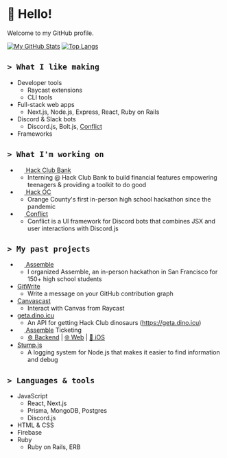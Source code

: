 # 👋 Hello!
Welcome to my GitHub profile.

[![My GitHub Stats](https://github-readme-stats.vercel.app/api?username=YodaLightsabr)](https://github.com/YodaLightsabr)
[![Top Langs](https://github-readme-stats.vercel.app/api/top-langs/?username=YodaLightsabr&layout=compact)](https://github.com/YodaLightsabr)


## `> What I like making`
 - Developer tools
   - Raycast extensions
   - CLI tools
 - Full-stack web apps
   - Next.js, Node.js, Express, React, Ruby on Rails
 - Discord & Slack bots
   - Discord.js, Bolt.js, [Conflict](https://github.com/yodalightsabr/conflict)
 - Frameworks

## `> What I'm working on`
 - [<img src="https://assets.hackclub.com/hack-club-bank-light.svg" height="16px" style="vertical-align: text-top;"> Hack Club Bank](https://hackclub.com/bank)
   - Interning @ Hack Club Bank to build financial features empowering teenagers & providing a toolkit to do good 
 - [<img src="https://hackoc.org/favicon.png" height="16px" style="vertical-align: text-top;"> Hack OC](https://hackoc.org)
   - Orange County's first in-person high school hackathon since the pandemic
 - [<img src="https://conflict.js.org/favicon.png" height="16px" style="vertical-align: text-top;"> Conflict](https://conflict.js.org)
   - Conflict is a UI framework for Discord bots that combines JSX and user interactions with Discord.js
   
## `> My past projects`
 - [<img src="https://assemble.hackclub.com/invert.png" height="16px" style="vertical-align: text-top;"> Assemble](https://assemble.hackclub.com)
   - I organized Assemble, an in-person hackathon in San Francisco for 150+ high school students
 - [GitWrite](https://github.com/yodalightsabr/gitwrite)
   - Write a message on your GitHub contribution graph
 - [Canvascast](https://github.com/YodaLightsabr/extensions/tree/main/extensions/canvascast)
   - Interact with Canvas from Raycast
 - [geta.dino.icu](https://github.com/YodaLightsabr/geta-dino-icu)
   - An API for getting Hack Club dinosaurs (https://geta.dino.icu)
 - [<img src="https://assemble.hackclub.com/invert.png" height="16px" style="vertical-align: text-top;"> Assemble](https://github.com/hackclub/assemble) Ticketing
   - [⚙️ Backend](https://github.com/hackclub/AssembleTicketing-Backend) | [🌐 Web](https://github.com/hackclub/assemble-preflight-web) | [📱 iOS](https://github.com/hackclub/AssembleiOS)
 - [Stump.js](https://github.com/YodaLightsabr/stumpjs)
   - A logging system for Node.js that makes it easier to find information and debug

## `> Languages & tools`
 - JavaScript
   - React, Next.js
   - Prisma, MongoDB, Postgres
   - Discord.js
 - HTML & CSS
 - Firebase
 - Ruby
   - Ruby on Rails, ERB
